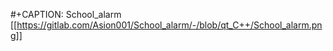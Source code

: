 #+CAPTION: School_alarm
[[https://gitlab.com/Asion001/School_alarm/-/blob/qt_C++/School_alarm.png]]
